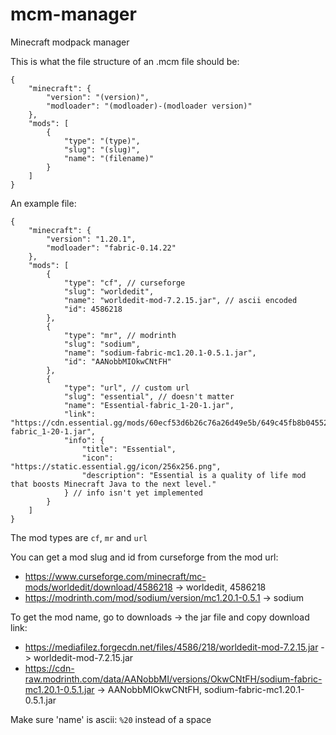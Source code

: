 # mcm-manager
Minecraft modpack manager

This is what the file structure of an .mcm file should be:

```jsonc
{
    "minecraft": {
        "version": "(version)",
        "modloader": "(modloader)-(modloader version)"
    },
    "mods": [
        {
            "type": "(type)",
            "slug": "(slug)",
            "name": "(filename)"
        }
    ]
}
```

An example file:

```jsonc
{
    "minecraft": {
        "version": "1.20.1",
        "modloader": "fabric-0.14.22"
    },
    "mods": [
        {
            "type": "cf", // curseforge
            "slug": "worldedit",
            "name": "worldedit-mod-7.2.15.jar", // ascii encoded
            "id": 4586218
        },
        {
            "type": "mr", // modrinth
            "slug": "sodium",
            "name": "sodium-fabric-mc1.20.1-0.5.1.jar",
            "id": "AANobbMIOkwCNtFH"
        },
        {
            "type": "url", // custom url
            "slug": "essential", // doesn't matter
            "name": "Essential-fabric_1-20-1.jar",
            "link": "https://cdn.essential.gg/mods/60ecf53d6b26c76a26d49e5b/649c45fb8b045520b2c1c8b2/Essential-fabric_1-20-1.jar",
            "info": {
                "title": "Essential",
                "icon": "https://static.essential.gg/icon/256x256.png",
                "description": "Essential is a quality of life mod that boosts Minecraft Java to the next level."
            } // info isn't yet implemented
        }
    ]
}
```

The mod types are `cf`, `mr` and `url`

You can get a mod slug and id from curseforge from the mod url:
* https://www.curseforge.com/minecraft/mc-mods/worldedit/download/4586218 -> worldedit, 4586218
* https://modrinth.com/mod/sodium/version/mc1.20.1-0.5.1 -> sodium

To get the mod name, go to downloads -> the jar file and copy download link:
* https://mediafilez.forgecdn.net/files/4586/218/worldedit-mod-7.2.15.jar -> worldedit-mod-7.2.15.jar
* https://cdn-raw.modrinth.com/data/AANobbMI/versions/OkwCNtFH/sodium-fabric-mc1.20.1-0.5.1.jar -> AANobbMIOkwCNtFH, sodium-fabric-mc1.20.1-0.5.1.jar

Make sure 'name' is ascii: `%20` instead of a space
